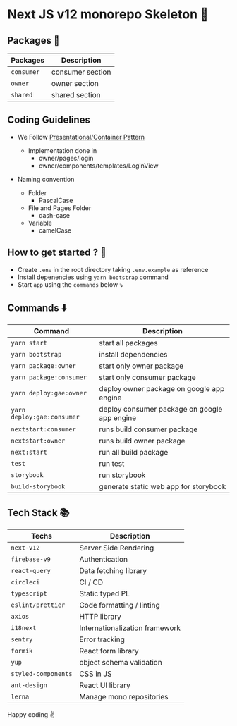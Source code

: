 # Next JS v12 monorepo Skeleton :seedling:

## Packages :tada:
|  Packages  |    Description   |
| ---------- | ---------------- |
| `consumer` | consumer section |
| `owner`    | owner section    |
| `shared`   | shared section   |

## Coding Guidelines
* We Follow [Presentational/Container Pattern](https://www.patterns.dev/react/presentational-container-pattern)
  * Implementation done in
    * owner/pages/login
    * owner/components/templates/LoginView

* Naming convention
  * Folder
    * PascalCase
  * File and Pages Folder
    * dash-case
  * Variable
    * camelCase

## How to get started ? :rocket:

- Create `.env` in the root directory taking `.env.example` as reference
- Install depenencies using `yarn bootstrap` command
- Start `app` using the `commands` below :arrow_heading_down:

## Commands :arrow_down:

|         Command            |            Description                    |
| -------------------------- | ----------------------------------------- |
| `yarn start`               | start all packages                        |
| `yarn bootstrap`           | install dependencies                      |
| `yarn package:owner`       | start only owner package                  |
| `yarn package:consumer`    | start only consumer package               |
| `yarn deploy:gae:owner`    | deploy owner package on google app engine |
| `yarn deploy:gae:consumer` | deploy consumer package on google app engine |
| `nextstart:consumer`       | runs build consumer package                  |
| `nextstart:owner`          | runs build owner package                     |
| `next:start`               | run all build package                        |
| `test`                     | run test                                     |
| `storybook`                | run storybook                                |
| `build-storybook`          | generate static web app for storybook        |

## Tech Stack :books:

|    Techs           |     Description         |
|------------------- | ----------------------- |
| `next-v12`         | Server Side Rendering   |
| `firebase-v9`      | Authentication          |  
| `react-query`      | Data fetching library   |  
| `circleci`         | CI / CD                 |  
| `typescript`       | Static typed PL         |  
| `eslint/prettier`  | Code formatting / linting      |  
| `axios`            | HTTP library                   |
| `i18next`          | Internationalization framework |
| `sentry`           | Error tracking                 |
| `formik`           | React form library             |
| `yup`              | object schema validation       |
| `styled-components`| CSS in JS                      |
| `ant-design`       | React UI library               |
| `lerna`            | Manage mono repositories       |


Happy coding :v:
